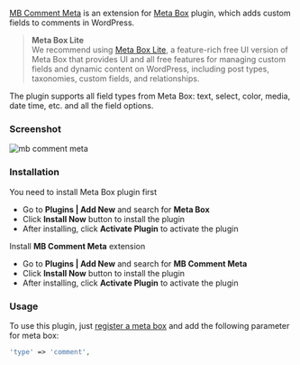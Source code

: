 [MB Comment Meta](https://metabox.io/plugins/mb-comment-meta/) is an extension for [Meta Box](https://metabox.io) plugin, which adds custom fields to comments in WordPress.

> **Meta Box Lite**<br>
> We recommend using [Meta Box Lite](https://metabox.io/lite/), a feature-rich free UI version of Meta Box that provides UI and all free features for managing custom fields and dynamic content on WordPress, including post types, taxonomies, custom fields, and relationships.

The plugin supports all field types from Meta Box: text, select, color, media, date time, etc. and all the field options.

### Screenshot

![mb comment meta](https://mb-static.surge.sh/extensions/comment-meta.png)

### Installation

You need to install Meta Box plugin first

- Go to **Plugins | Add New** and search for **Meta Box**
- Click **Install Now** button to install the plugin
- After installing, click **Activate Plugin** to activate the plugin

Install **MB Comment Meta** extension

- Go to **Plugins | Add New** and search for **MB Comment Meta**
- Click **Install Now** button to install the plugin
- After installing, click **Activate Plugin** to activate the plugin

### Usage

To use this plugin, just [register a meta box](https://metabox.io/docs/registering-meta-boxes/) and add the following parameter for meta box:

```php
'type' => 'comment',
```
